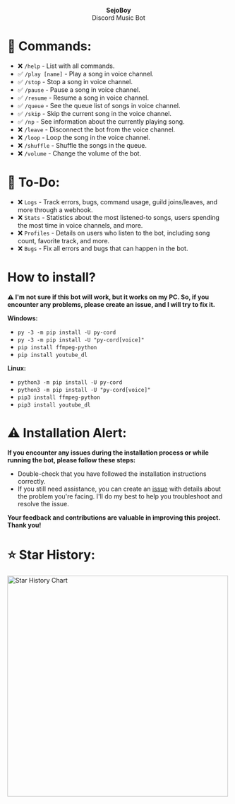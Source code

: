 <p align="center"><b>SejoBoy</b><br>Discord Music Bot</p>

# 📜 Commands:

- ❌ `/help` - List with all commands.
- ✅ `/play [name]` - Play a song in voice channel.
- ✅ `/stop` - Stop a song in voice channel.
- ✅ `/pause` - Pause a song in voice channel.
- ✅ `/resume` - Resume a song in voice channel.
- ✅ `/queue` - See the queue list of songs in voice channel.
- ✅ `/skip` - Skip the current song in the voice channel.
- ✅ `/np` - See information about the currently playing song.
- ❌ `/leave` - Disconnect the bot from the voice channel.
- ❌ `/loop` - Loop the song in the voice channel.
- ❌ `/shuffle` - Shuffle the songs in the queue.
- ❌ `/volume` - Change the volume of the bot.

# 📝 To-Do:

- ❌ `Logs` - Track errors, bugs, command usage, guild joins/leaves, and more through a webhook.
- ❌ `Stats` - Statistics about the most listened-to songs, users spending the most time in voice channels, and more.
- ❌ `Profiles` - Details on users who listen to the bot, including song count, favorite track, and more.
- ❌ `Bugs` - Fix all errors and bugs that can happen in the bot.
<h1>How to install?</h1>

<b>⚠️ I'm not sure if this bot will work, but it works on my PC. So, if you encounter any problems, please create an issue, and I will try to fix it.</b><br>

<b>Windows:</b> 
- `py -3 -m pip install -U py-cord`
- `py -3 -m pip install -U "py-cord[voice]"`
- `pip install ffmpeg-python`
- `pip install youtube_dl`

<b>Linux:</b> 
- `python3 -m pip install -U py-cord`
- `python3 -m pip install -U "py-cord[voice]"`
- `pip3 install ffmpeg-python`
- `pip3 install youtube_dl`

# ⚠️ Installation Alert:

<b>If you encounter any issues during the installation process or while running the bot, please follow these steps:</b>

- Double-check that you have followed the installation instructions correctly.
- If you still need assistance, you can create an [issue](https://github.com/Seekiii/SejoBoy-Discord-Music-Python-Bot/issues) with details about the problem you're facing. I'll do my best to help you troubleshoot and resolve the issue.

<b>Your feedback and contributions are valuable in improving this project. Thank you!</b>

# ⭐ Star History:
<a href="https://github.com/seekiii/SejoBoy-Discord-Music-Python-Bot/stargazers">
    <img width="500" alt="Star History Chart" src="https://api.star-history.com/svg?repos=seekiii/SejoBoy-Discord-Music-Python-Bot&type=Date">
</a>
